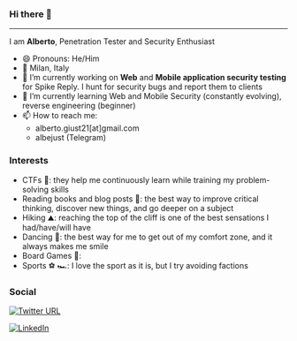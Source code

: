 ### Hi there 👋

---
I am **Alberto**, Penetration Tester and Security Enthusiast
- 😄 Pronouns: He/Him
- :round_pushpin: Milan, Italy
- 🔭 I’m currently working on **Web** and **Mobile application security testing** for Spike Reply. I hunt for security bugs and report them to clients
- 🌱 I’m currently learning Web and Mobile Security (constantly evolving), reverse engineering (beginner)
- 📫 How to reach me:
  - alberto.giust21[at]gmail.com
  - albejust (Telegram)

### Interests
- CTFs :triangular_flag_on_post:: they help me continuously learn while training my problem-solving skills
- Reading books and blog posts :book:: the best way to improve critical thinking, discover new things, and go deeper on a subject
- Hiking :mountain:: reaching the top of the cliff is one of the best sensations I had/have/will have
- Dancing :man_dancing:: the best way for me to get out of my comfort zone, and it always makes me smile
- Board Games :game_die:: 
- Sports :soccer: :racing_car:: I love the sport as it is, but I try avoiding factions

### Social
[![Twitter URL](https://img.shields.io/twitter/url.svg?label=Follow%20%40alright2121&style=social&url=https%3A%2F%2Ftwitter.com%2Falright2121)](https://twitter.com/alright2121)

<a href="https://www.linkedin.com/in/alberto-giust/" target="_blank"><img src="https://img.shields.io/badge/LinkedIn-%230077B5.svg?&style=flat-square&logo=linkedin&logoColor=white" alt="LinkedIn"></a>
<!--
**alright21/alright21** is a ✨ _special_ ✨ repository because its `README.md` (this file) appears on your GitHub profile.

Here are some ideas to get you started:

- 🔭 I’m currently working on ...
- 🌱 I’m currently learning ...
- 👯 I’m looking to collaborate on ...
- 🤔 I’m looking for help with ...
- 💬 Ask me about ...
- 📫 How to reach me: ...
- 😄 Pronouns: ...
- ⚡ Fun fact: ...
-->
